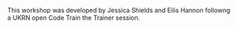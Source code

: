 

This workshop was developed by Jessica Shields and Eilis Hannon followng a UKRN open Code Train the Trainer session. 
